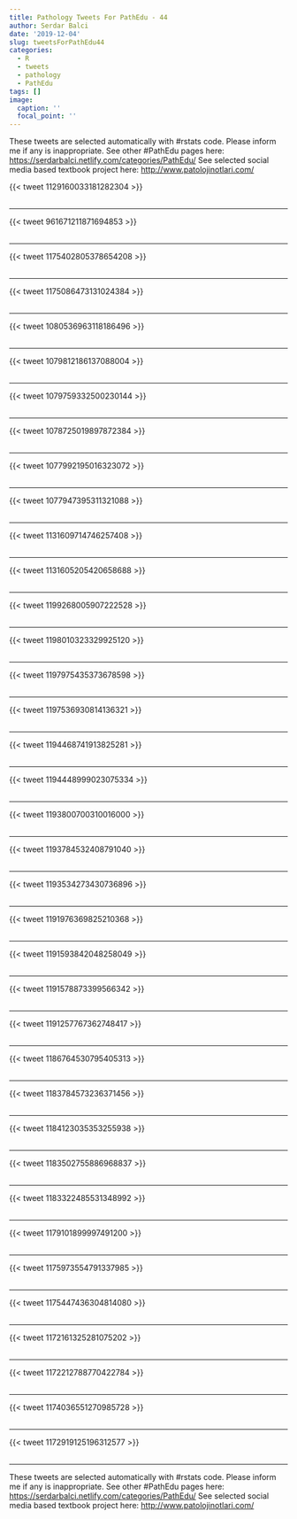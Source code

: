 ```yaml
---
title: Pathology Tweets For PathEdu - 44
author: Serdar Balci
date: '2019-12-04'
slug: tweetsForPathEdu44
categories:
  - R
  - tweets
  - pathology
  - PathEdu
tags: []
image:
  caption: ''
  focal_point: ''
---
```



These tweets are selected automatically with #rstats code. Please inform me if any is inappropriate.
See other #PathEdu pages here: https://serdarbalci.netlify.com/categories/PathEdu/ 
See selected social media based textbook project here: http://www.patolojinotlari.com/

{{< tweet 1129160033181282304 >}}
<br>
<br>
<hr>
{{< tweet 961671211871694853 >}}
<br>
<br>
<hr>
{{< tweet 1175402805378654208 >}}
<br>
<br>
<hr>
{{< tweet 1175086473131024384 >}}
<br>
<br>
<hr>
{{< tweet 1080536963118186496 >}}
<br>
<br>
<hr>
{{< tweet 1079812186137088004 >}}
<br>
<br>
<hr>
{{< tweet 1079759332500230144 >}}
<br>
<br>
<hr>
{{< tweet 1078725019897872384 >}}
<br>
<br>
<hr>
{{< tweet 1077992195016323072 >}}
<br>
<br>
<hr>
{{< tweet 1077947395311321088 >}}
<br>
<br>
<hr>
{{< tweet 1131609714746257408 >}}
<br>
<br>
<hr>
{{< tweet 1131605205420658688 >}}
<br>
<br>
<hr>
{{< tweet 1199268005907222528 >}}
<br>
<br>
<hr>
{{< tweet 1198010323329925120 >}}
<br>
<br>
<hr>
{{< tweet 1197975435373678598 >}}
<br>
<br>
<hr>
{{< tweet 1197536930814136321 >}}
<br>
<br>
<hr>
{{< tweet 1194468741913825281 >}}
<br>
<br>
<hr>
{{< tweet 1194448999023075334 >}}
<br>
<br>
<hr>
{{< tweet 1193800700310016000 >}}
<br>
<br>
<hr>
{{< tweet 1193784532408791040 >}}
<br>
<br>
<hr>
{{< tweet 1193534273430736896 >}}
<br>
<br>
<hr>
{{< tweet 1191976369825210368 >}}
<br>
<br>
<hr>
{{< tweet 1191593842048258049 >}}
<br>
<br>
<hr>
{{< tweet 1191578873399566342 >}}
<br>
<br>
<hr>
{{< tweet 1191257767362748417 >}}
<br>
<br>
<hr>
{{< tweet 1186764530795405313 >}}
<br>
<br>
<hr>
{{< tweet 1183784573236371456 >}}
<br>
<br>
<hr>
{{< tweet 1184123035353255938 >}}
<br>
<br>
<hr>
{{< tweet 1183502755886968837 >}}
<br>
<br>
<hr>
{{< tweet 1183322485531348992 >}}
<br>
<br>
<hr>
{{< tweet 1179101899997491200 >}}
<br>
<br>
<hr>
{{< tweet 1175973554791337985 >}}
<br>
<br>
<hr>
{{< tweet 1175447436304814080 >}}
<br>
<br>
<hr>
{{< tweet 1172161325281075202 >}}
<br>
<br>
<hr>
{{< tweet 1172212788770422784 >}}
<br>
<br>
<hr>
{{< tweet 1174036551270985728 >}}
<br>
<br>
<hr>
{{< tweet 1172919125196312577 >}}
<br>
<br>
<hr>


These tweets are selected automatically with #rstats code. Please inform me if any is inappropriate.
See other #PathEdu pages here: https://serdarbalci.netlify.com/categories/PathEdu/ 
See selected social media based textbook project here: http://www.patolojinotlari.com/

